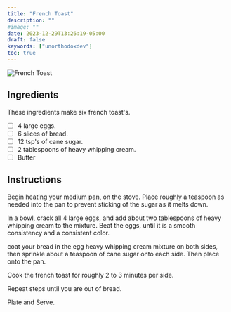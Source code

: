 ```yaml
---
title: "French Toast"
description: ""
#image: ""
date: 2023-12-29T13:26:19-05:00
draft: false
keywords: ["unorthodoxdev"]
toc: true
---
```


![French Toast](https://unorthodoxdev-bucket-public.s3.amazonaws.com/french_toast.JPG)

## Ingredients

These ingredients make six french toast's.

- [ ] 4 large eggs.
- [ ] 6 slices of bread.
- [ ] 12 tsp's of cane sugar.
- [ ] 2 tablespoons of heavy whipping cream.
- [ ] Butter 

## Instructions

Begin heating your medium pan, on the stove. Place roughly a teaspoon as needed into the pan to prevent sticking of the sugar as it melts down.

In a bowl, crack all 4 large eggs, and add about two tablespoons of heavy whipping cream to the mixture. Beat the eggs, until it is a smooth consistency and a consistent color.

coat your bread in the egg heavy whipping cream mixture on both sides, then sprinkle about a teaspoon of cane sugar onto each side. Then place onto the pan.

Cook the french toast for roughly 2 to 3 minutes per side.

Repeat steps until you are out of bread.

Plate and Serve.



